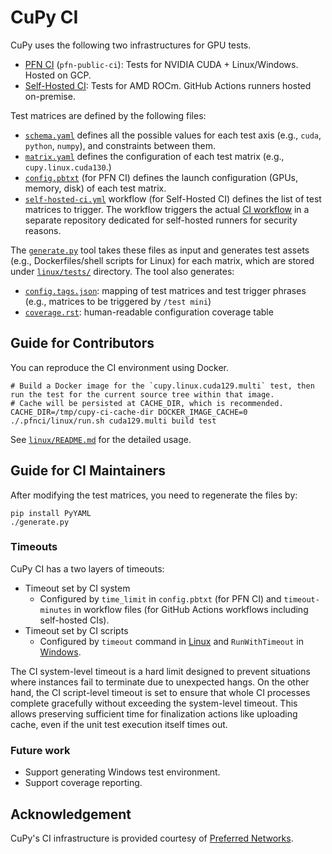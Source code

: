 # CuPy CI

CuPy uses the following two infrastructures for GPU tests.

* [PFN CI](https://ci.preferred.jp/) (`pfn-public-ci`): Tests for NVIDIA CUDA + Linux/Windows. Hosted on GCP.
* [Self-Hosted CI](https://github.com/cupy/self-hosted-ci/actions): Tests for AMD ROCm. GitHub Actions runners hosted on-premise.

Test matrices are defined by the following files:

* [`schema.yaml`](schema.yaml) defines all the possible values for each test axis (e.g., `cuda`, `python`, `numpy`), and constraints between them.
* [`matrix.yaml`](matrix.yaml) defines the configuration of each test matrix (e.g., `cupy.linux.cuda130`.)
* [`config.pbtxt`](config.pbtxt) (for PFN CI) defines the launch configuration (GPUs, memory, disk) of each test matrix.
* [`self-hosted-ci.yml`](../.github/workflows/self-hosted-ci.yml) workflow (for Self-Hosted CI) defines the list of test matrices to trigger. The workflow triggers the actual [CI workflow](https://github.com/cupy/self-hosted-ci/blob/main/.github/workflows/ci.yml) in a separate repository dedicated for self-hosted runners for security reasons.

The [`generate.py`](generate.py) tool takes these files as input and generates test assets (e.g., Dockerfiles/shell scripts for Linux) for each matrix, which are stored under [`linux/tests/`](linux/tests/) directory.
The tool also generates:

* [`config.tags.json`](config.tags.json): mapping of test matrices and test trigger phrases (e.g., matrices to be triggered by `/test mini`)
* [`coverage.rst`](coverage.rst): human-readable configuration coverage table

## Guide for Contributors

You can reproduce the CI environment using Docker.

```
# Build a Docker image for the `cupy.linux.cuda129.multi` test, then run the test for the current source tree within that image.
# Cache will be persisted at CACHE_DIR, which is recommended.
CACHE_DIR=/tmp/cupy-ci-cache-dir DOCKER_IMAGE_CACHE=0 ./.pfnci/linux/run.sh cuda129.multi build test
```

See [`linux/README.md`](linux/README.md) for the detailed usage.

## Guide for CI Maintainers

After modifying the test matrices, you need to regenerate the files by:

```
pip install PyYAML
./generate.py
```

### Timeouts

CuPy CI has a two layers of timeouts:

* Timeout set by CI system
  * Configured by `time_limit` in `config.pbtxt` (for PFN CI) and `timeout-minutes` in workflow files (for GitHub Actions workflows including self-hosted CIs).
* Timeout set by CI scripts
  * Configured by `timeout` command in [Linux](https://github.com/cupy/cupy/blob/main/.pfnci/linux/tests/actions/unittest.sh) and  `RunWithTimeout` in [Windows](https://github.com/cupy/cupy/blob/main/.pfnci/windows/test.ps1).

The CI system-level timeout is a hard limit designed to prevent situations where instances fail to terminate due to unexpected hangs. On the other hand, the CI script-level timeout is set to ensure that whole CI processes complete gracefully without exceeding the system-level timeout. This allows preserving sufficient time for finalization actions like uploading cache, even if the unit test execution itself times out.

### Future work

* Support generating Windows test environment.
* Support coverage reporting.

## Acknowledgement

CuPy's CI infrastructure is provided courtesy of [Preferred Networks](https://www.preferred.jp/en/).
